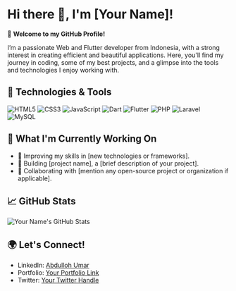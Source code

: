# Hi there 👋, I'm [Your Name]!

🎉 **Welcome to my GitHub Profile!**

I’m a passionate Web and Flutter developer from Indonesia, with a strong interest in creating efficient and beautiful applications. Here, you'll find my journey in coding, some of my best projects, and a glimpse into the tools and technologies I enjoy working with.

## 🔧 Technologies & Tools

![HTML5](https://img.shields.io/badge/-HTML5-E34F26?style=flat-square&logo=html5&logoColor=white)
![CSS3](https://img.shields.io/badge/-CSS3-1572B6?style=flat-square&logo=css3)
![JavaScript](https://img.shields.io/badge/-JavaScript-F7DF1E?style=flat-square&logo=javascript&logoColor=black)
![Dart](https://img.shields.io/badge/-Dart-0175C2?style=flat-square&logo=dart&logoColor=white)
![Flutter](https://img.shields.io/badge/-Flutter-02569B?style=flat-square&logo=flutter&logoColor=white)
![PHP](https://img.shields.io/badge/-PHP-777BB4?style=flat-square&logo=php&logoColor=white)
![Laravel](https://img.shields.io/badge/-Laravel-FF2D20?style=flat-square&logo=laravel&logoColor=white)
![MySQL](https://img.shields.io/badge/-MySQL-4479A1?style=flat-square&logo=mysql&logoColor=white)

## 🚀 What I'm Currently Working On

- 🌱 Improving my skills in [new technologies or frameworks].
- 🔧 Building [project name], a [brief description of your project].
- 💼 Collaborating with [mention any open-source project or organization if applicable].

## 📈 GitHub Stats

![Your Name's GitHub Stats](https://github-readme-stats.vercel.app/api?username=abdullohumar&show_icons=true&theme=radical)

## 🌍 Let's Connect!

- LinkedIn: [Abdulloh Umar](https://www.linkedin.com/in/abdullohumar1/)
- Portfolio: [Your Portfolio Link](https://yourportfolio.com)
- Twitter: [Your Twitter Handle](https://twitter.com/yourhandle)
